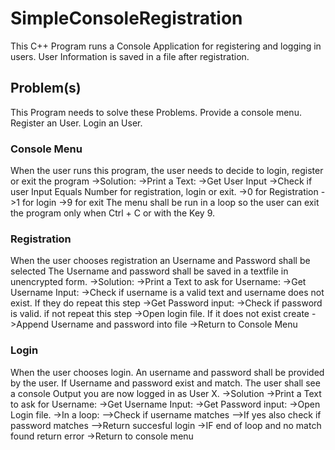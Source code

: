 # SimpleConsoleRegistration
This C++ Program runs a Console Application for registering and logging in users. User Information is saved in a file after registration.

## Problem(s)
This Program needs to solve these Problems.
Provide a console menu.
Register an User.
Login an User.

 
### Console Menu
When the user runs this program, the user needs to decide to login, register or exit the program
->Solution:
->Print a Text:
->Get User Input
->Check if user Input Equals Number for registration, login or exit.
->0 for Registration
->1 for login
->9 for exit
The menu shall be run in a loop so the user can exit the program only when Ctrl + C or with the Key 9.

### Registration
When the user chooses registration an Username and Password shall be selected
The Username and password shall be saved in a textfile in unencrypted form.
->Solution:
->Print a Text to ask for Username:
->Get Username Input:
->Check if username is a valid text and username does not exist. If they do repeat this step
->Get Password input:
->Check if password is valid. if not repeat this step
->Open login file. If it does not exist create
->Append Username and password into file
->Return to Console Menu

### Login
When the user chooses login. An username and password shall be provided by the user.
If Username and password exist and match. The user shall see a console Output you are now logged in as User X.
->Solution
->Print a Text to ask for Username:
->Get Username Input:
->Get Password input:
->Open Login file.
->In a loop:
-->Check if username matches
-->If yes also check if password matches
-->Return succesful login
->IF end of loop and no match found return error
->Return to console menu